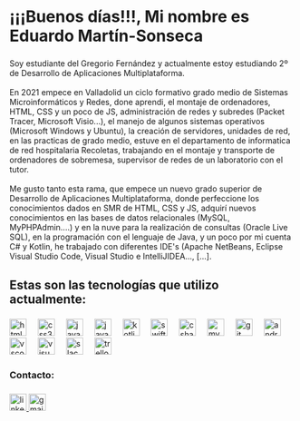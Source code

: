 <h1 align="left">¡¡¡Buenos días!!!, Mi nombre es Eduardo Martín-Sonseca</h1>

###

<p align="left">Soy estudiante del Gregorio Fernández y actualmente estoy estudiando 2º de Desarrollo de Aplicaciones Multiplataforma.<br><br>En 2021 empece en Valladolid un ciclo formativo grado medio de Sistemas Microinformáticos y Redes, done aprendi, el montaje de ordenadores, HTML, CSS y un poco de JS, administración de redes y subredes (Packet Tracer, Microsoft Visio...), el manejo de algunos sistemas operativos (Microsoft Windows y Ubuntu), la creación de servidores, unidades de red, en las practicas de grado medio, estuve en el departamento de informatica de red hospitalaria Recoletas, trabajando en el montaje y transporte de ordenadores de sobremesa, supervisor de redes de un laboratorio con el tutor.<br><br>Me gusto tanto esta rama, que empece un nuevo grado superior de Desarrollo de Aplicaciones Multiplataforma, donde perfeccione los conocimientos dados en SMR de HTML, CSS y JS, adquirí nuevos conocimientos en las bases de datos relacionales (MySQL, MyPHPAdmin....) y en la nuve para la realización de consultas (Oracle Live SQL), en la programación con el lenguaje de Java, y un poco por mi cuenta C# y Kotlin, he trabajado con diferentes IDE's (Apache NetBeans, Eclipse Visual Studio Code, Visual Studio e IntelliJIDEA..., [...].</p>

###

<h2 align="left">Estas son las tecnologías que utilizo actualmente:</h2>

###

<div align="left">
  <img src="https://cdn.jsdelivr.net/gh/devicons/devicon/icons/html5/html5-original.svg" height="30" alt="html5 logo"  />
  <img width="12" />
  <img src="https://cdn.jsdelivr.net/gh/devicons/devicon/icons/css3/css3-original.svg" height="30" alt="css3 logo"  />
  <img width="12" />
  <img src="https://cdn.jsdelivr.net/gh/devicons/devicon/icons/javascript/javascript-original.svg" height="30" alt="javascript logo"  />
  <img width="12" />
  <img src="https://cdn.jsdelivr.net/gh/devicons/devicon/icons/java/java-original.svg" height="30" alt="java logo"  />
  <img width="12" />
  <img src="https://cdn.jsdelivr.net/gh/devicons/devicon/icons/kotlin/kotlin-original.svg" height="30" alt="kotlin logo"  />
  <img width="12" />
  <img src="https://cdn.jsdelivr.net/gh/devicons/devicon/icons/swift/swift-original.svg" height="30" alt="swift logo"  />
  <img width="12" />
  <img src="https://cdn.jsdelivr.net/gh/devicons/devicon/icons/csharp/csharp-original.svg" height="30" alt="csharp logo"  />
  <img width="12" />
  <img src="https://cdn.jsdelivr.net/gh/devicons/devicon/icons/mysql/mysql-original.svg" height="30" alt="mysql logo"  />
  <img width="12" />
  <img src="https://cdn.jsdelivr.net/gh/devicons/devicon/icons/git/git-original.svg" height="30" alt="git logo"  />
  <img width="12" />
  <img src="https://cdn.jsdelivr.net/gh/devicons/devicon/icons/androidstudio/androidstudio-original.svg" height="30" alt="androidstudio logo"  />
  <img width="12" />
  <img src="https://cdn.jsdelivr.net/gh/devicons/devicon/icons/vscode/vscode-original.svg" height="30" alt="vscode logo"  />
  <img width="12" />
  <img src="https://cdn.jsdelivr.net/gh/devicons/devicon/icons/visualstudio/visualstudio-plain.svg" height="30" alt="visualstudio logo"  />
  <img width="12" />
  <img src="https://cdn.jsdelivr.net/gh/devicons/devicon/icons/slack/slack-original.svg" height="30" alt="slack logo"  />
  <img width="12" />
  <img src="https://cdn.jsdelivr.net/gh/devicons/devicon/icons/trello/trello-plain.svg" height="30" alt="trello logo"  />
</div>

###

<h3 align="left">Contacto:</h3>

###

<div align="rigth">
  <a href="https://www.linkedin.com/in/eduardo-mart%C3%ADn-sonseca-b337281ab/" target="_blank">
    <img src="https://img.shields.io/static/v1?message=LinkedIn&logo=linkedin&label=&color=0077B5&logoColor=white&labelColor=&style=for-the-badge" height="30" alt="linkedin logo"  />
  </a>
  <a href="mailto:martinsonsecaeduardo@gmail.com" target="_blank">
    <img src="https://img.shields.io/static/v1?message=Gmail&logo=gmail&label=&color=D14836&logoColor=white&labelColor=&style=for-the-badge" height="30" alt="gmail logo"  />
  </a>
</div>

###

###
